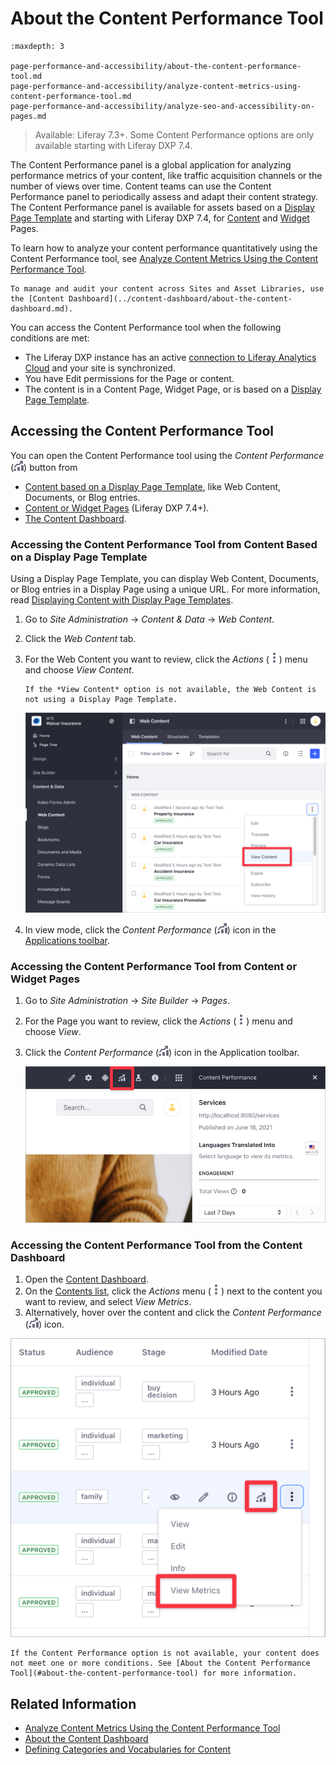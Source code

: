 # About the Content Performance Tool

```{toctree}
:maxdepth: 3

page-performance-and-accessibility/about-the-content-performance-tool.md
page-performance-and-accessibility/analyze-content-metrics-using-content-performance-tool.md
page-performance-and-accessibility/analyze-seo-and-accessibility-on-pages.md
```

> Available: Liferay 7.3+. Some Content Performance options are only available starting with Liferay DXP 7.4.

The Content Performance panel is a global application for analyzing performance metrics of your content, like traffic acquisition channels or the number of views over time. Content teams can use the Content Performance panel to periodically assess and adapt their content strategy. The Content Performance panel is available for assets based on a [Display Page Template](../../site-building/displaying-content/using-display-page-templates/publishing-content-with-display-pages.md) and starting with Liferay DXP 7.4, for [Content](../../site-building/creating-pages/building-and-managing-content-pages/content-pages-overview.md) and [Widget](../../site-building/creating-pages/using-widget-pages/configuring-widgets/adding-widgets-to-a-page.md) Pages.

To learn how to analyze your content performance quantitatively using the Content Performance tool, see [Analyze Content Metrics Using the Content Performance Tool](./analyze-content-metrics-using-content-performance-tool.md).

```{note}
To manage and audit your content across Sites and Asset Libraries, use the [Content Dashboard](../content-dashboard/about-the-content-dashboard.md).
```

You can access the Content Performance tool when the following conditions are met:

- The Liferay DXP instance has an active [connection to Liferay Analytics Cloud](https://learn.liferay.com/analytics-cloud/latest/en/connecting-data-sources/connecting-liferay-dxp-to-analytics-cloud.html) and your site is synchronized.
- You have Edit permissions for the Page or content.
- The content is in a Content Page, Widget Page, or is based on a [Display Page Template](../../site-building/displaying-content/using-display-page-templates/publishing-content-with-display-pages.md).

## Accessing the Content Performance Tool

You can open the Content Performance tool using the *Content Performance* (![Content Performance](../../images/icon-analytics.png)) button from

- [Content based on a Display Page Template](#accessing-the-content-performance-tool-from-content-based-on-a-display-page-template), like Web Content, Documents, or Blog entries.
- [Content or Widget Pages](#accessing-the-content-performance-tool-from-content-or-widget-pages) (Liferay DXP 7.4+).
- [The Content Dashboard](#accessing-the-content-performance-tool-from-the-content-dashboard).

### Accessing the Content Performance Tool from Content Based on a Display Page Template

Using a Display Page Template, you can display Web Content, Documents, or Blog entries in a Display Page using a unique URL. For more information, read [Displaying Content with Display Page Templates](../../site-building/displaying-content/using-display-page-templates/publishing-content-with-display-pages.md).

1. Go to *Site Administration* &rarr; *Content & Data* &rarr; *Web Content*.
1. Click the *Web Content* tab.
1. For the Web Content you want to review, click the *Actions* (![Actions](../../images/icon-actions.png)) menu and choose *View Content*.

   ```{note}
   If the *View Content* option is not available, the Web Content is not using a Display Page Template.
   ```

   ![Access the Content Performance metrics in Web Content.](./about-the-content-performance-tool/images/04.png)

1. In view mode, click the *Content Performance* (![Content Performance](../../images/icon-analytics.png)) icon in the [Applications toolbar](../../getting-started/navigating-dxp.md#applications-bar).

### Accessing the Content Performance Tool from Content or Widget Pages

1. Go to *Site Administration* &rarr; *Site Builder* &rarr; *Pages*.
1. For the Page you want to review, click the *Actions* (![Actions](../../images/icon-actions.png)) menu and choose *View*.
1. Click the *Content Performance* (![Content Performance](../../images/icon-analytics.png)) icon in the Application toolbar.

   ![Access the Content Performance metrics in Content or Widget Pages.](./about-the-content-performance-tool/images/03.png)

### Accessing the Content Performance Tool from the Content Dashboard

1. Open the [Content Dashboard](../content-dashboard/content-dashboard-interface.md#accessing-the-content-dashboard).
1. On the [Contents list](../content-dashboard/content-dashboard-interface.md#contents-list), click the *Actions* menu (![Actions Menu](../../images/icon-actions.png)) next to the content you want to review, and select *View Metrics*.
1. Alternatively, hover over the content and click the *Content Performance* (![View Metrics](../../images/icon-analytics.png)) icon.

![Access the Content Performance metrics from the Content Dashboard.](./about-the-content-performance-tool/images/05.png)

```{note}
If the Content Performance option is not available, your content does not meet one or more conditions. See [About the Content Performance Tool](#about-the-content-performance-tool) for more information.
```

## Related Information

- [Analyze Content Metrics Using the Content Performance Tool](./analyze-content-metrics-using-content-performance-tool.md)
- [About the Content Dashboard](../content-dashboard/about-the-content-dashboard.md)
- [Defining Categories and Vocabularies for Content](../tags-and-categories/defining-categories-and-vocabularies-for-content.md)
